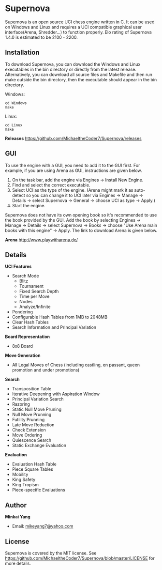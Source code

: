 # Supernova

Supernova is an open source UCI chess engine written in C. It can be used on Windows and Linux and requires a UCI compatible graphical user interface(Arena, Shredder...) to function properly. Elo rating of Supernova 1.4.0 is estimated to be 2100 - 2200.

Installation
------------
To download Supernova, you can download the Windows and Linux executables in the bin directory or directly from the latest release. Alternatively, you can download all source files and Makefile and then run make outside the bin directory, then the executable should appear in the bin directory. 

Windows:
```
cd Windows
make
```

Linux:
```
cd Linux
make
```
**Releases**
https://github.com/MichaeltheCoder7/Supernova/releases  

GUI
---
To use the engine with a GUI, you need to add it to the GUI first. 
For example, if you are using Arena as GUI, instructions are given below.

1. On the task bar, add the engine via Engines -> Install New Engine. 
2. Find and select the correct executable.
3. Select UCI as the type of the engine. 
(Arena might mark it as auto-detect so you can change it to UCI later via Engines -> Manage -> Details -> select Supernova -> General -> choose UCI as type -> Apply.)
4. Start the engine.

Supernova does not have its own opening book so it's recommended to use the book provided by the GUI. Add the book by selecting Engines -> Manage -> Details -> select Supernova -> Books -> choose "Use Arena main books with this engine" -> Apply. The link to download Arena is given below.

**Arena**
http://www.playwitharena.de/

Details
-------
**UCI Features** 
* Search Mode
  * Blitz
  * Tournament
  * Fixed Search Depth
  * Time per Move
  * Nodes
  * Analyze/Infinite
* Pondering  
* Configurable Hash Tables from 1MB to 2048MB  
* Clear Hash Tables
* Search Information and Principal Variation

**Board Representation**
* 8x8 Board  

**Move Generation**  
* All Legal Moves of Chess (including castling, en passant, queen promotion and under promotions) 

**Search** 
* Transposition Table  
* Iterative Deepening with Aspiration Window  
* Principal Variation Search  
* Razoring  
* Static Null Move Pruning  
* Null Move Prunning  
* Futility Prunning  
* Late Move Reduction  
* Check Extension  
* Move Ordering  
* Quiescence Search  
* Static Exchange Evaluation

**Evaluation** 
* Evaluation Hash Table
* Piece Square Tables  
* Mobility  
* King Safety  
* King Tropism  
* Piece-specific Evaluations  

Author
------
**Minkai Yang**
* Email: mikeyang7@yahoo.com

License
-------
Supernova is covered by the MIT license. See https://github.com/MichaeltheCoder7/Supernova/blob/master/LICENSE for more details.
